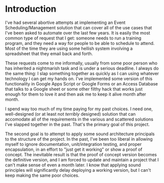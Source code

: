 # Introduction

I've had several abortive attempts at implementing an Event Scheduling/Management solution that can cover all of the use cases that I've been asked to automate over the last few years. It is easily the most common type of request that I get: someone needs to run a training program, and they need a way for people to be able to schedule to attend. Most of the time they are using some hellish system involving a spreadsheet that they email back and forth.

These requests come to me informally, usually from some poor person who has inherited a nightmarish task and is under a serious deadline. I always do the same thing: I slap something together as quickly as I can using whatever technology I can get my hands on. I've implemented some version of this functionality in Google Apps Script or Google Forms or an Access Database that talks to a Google sheet or some other filthy hack that works just enough for them to love it and then ask me to keep it alive month after month. 

I spend way too much of my time paying for my past choices. I need one, well-designed (or at least not *terribly* designed) solution that can accomodate all of the requirements in the various and scattered solutions I've slapped together in the past. That's the primary goal of this project.

The second goal is to attempt to apply some sound architecture principals to the structure of the project. In the past, I've been too liberal in allowing myself to ignore documentation, unit/integration testing, and proper encapsulation, in an effort to "just get it working" or show a proof of concept. The inevitable result is that the proof of concept version becomes the definitive version, and I am forced to update and maintain a project that I can't make sense of even a month later. I know that applying sound principles will significantly delay deploying a working version, but I can't keep making the same poor choices.




